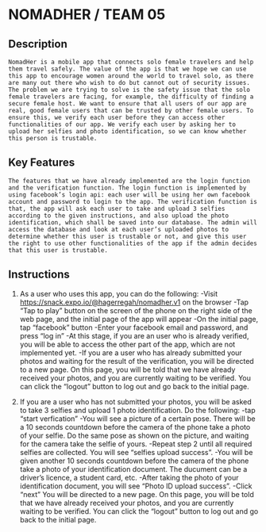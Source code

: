 # NOMADHER / TEAM 05
 

## Description 

	NomadHer is a mobile app that connects solo female travelers and help them travel safely. The value of the app is that we hope we can use this app to encourage women around the world to travel solo, as there are many out there who wish to do but cannot out of security issues. The problem we are trying to solve is the safety issue that the solo female travelers are facing, for example, the difficulty of finding a secure female host. We want to ensure that all users of our app are real, good female users that can be trusted by other female users. To ensure this, we verify each user before they can access other functionalities of our app. We verify each user by asking her to upload her selfies and photo identification, so we can know whether this person is trustable.


## Key Features

	The features that we have already implemented are the login function and the verification function. The login function is implemented by using facebook’s login api: each user will be using her own facebook account and password to login to the app. The verification function is that, the app will ask each user to take and upload 3 selfies according to the given instructions, and also upload the photo identification, which shall be saved into our database. The admin will access the database and look at each user’s uploaded photos to determine whether this user is trustable or not, and give this user the right to use other functionalities of the app if the admin decides that this user is trustable.


## Instructions

1. As a user who uses this app, you can do the following:
	-Visit https://snack.expo.io/@hagerregah/nomadher.v1 on the browser
	-Tap “Tap to play” button on the screen of the phone on the right side of the web page, and the initial page of the app will appear
	-On the initial page, tap “facebook” button
	-Enter your facebook email and password, and press “log in” 
	-At this stage, if you are an user who is already verified, you will be able to access the other part of the app, which are not implemented yet.
	-If you are a user who has already submitted your photos and waiting for the result of the verification, you will be directed to a new page. On this page, you will be told that we have already received your photos, and you are currently waiting to be verified. You can click the “logout” button to log out and go back to the initial page.

2. If you are a user who has not submitted your photos, you will be asked to take 3 selfies and upload 1 photo identification. Do the following:
	-tap “start verfication”
	-You will see a picture of a certain pose. There will be a 10 seconds countdown before the camera of the phone take a photo of your selfie. Do the same pose as shown on the picture, and waiting for the camera take the selfie of yours.
	-Repeat step 2 until all required selfies are collected. You will see “selfies upload success”.
	-You will be given another 10 seconds countdown before the camera of the phone take a photo of your identification document. The ducument can be a driver’s licence, a student card, etc. 
	-After taking the photo of your identification document, you will see “Photo ID upload success”.
	-Click “next”
	You will be directed to a new page. On this page, you will be told that we have already received your photos, and you are currently waiting to be verified. You can click the “logout” button to log out and go back to the initial page.


